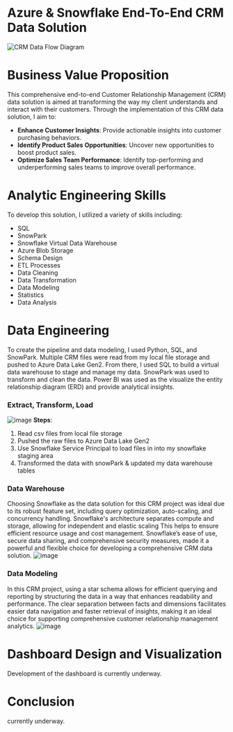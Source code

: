 # Azure & Snowflake End-To-End CRM Data Solution
![CRM Data Flow Diagram](https://github.com/ConatusForever/Python-Data-Projects/blob/main/Data%20Engineering/CRM/azure-data-warehouse-vs-snowflake.jpg?raw=true)

# Business Value Proposition
This comprehensive end-to-end Customer Relationship Management (CRM) data solution is aimed at transforming the way my client understands and interact with their customers.
Through the implementation of this CRM data solution, I aim to:
* **Enhance Customer Insights**: Provide actionable insights into customer purchasing behaviors.
* **Identify Product Sales Opportunities**: Uncover new opportunities to boost product sales.
* **Optimize Sales Team Performance**: Identify top-performing and underperforming sales teams to improve overall performance.

# Analytic Engineering Skills
To develop this solution, I utilized a variety of skills including:
* SQL
* SnowPark
* Snowflake Virtual Data Warehouse
* Azure Blob Storage
* Schema Design
* ETL Processes
* Data Cleaning
* Data Transformation
* Data Modeling
* Statistics
* Data Analysis

# Data Engineering
To create the pipeline and data modeling, I used Python, SQL, and SnowPark. Multiple CRM files were read from my local file storage and pushed to Azure Data Lake Gen2. From there, I used SQL to build a virtual data warehouse to stage and manage my data. SnowPark was used to transform and clean the data. Power BI was used as the visualize the entity relationship diagram (ERD) and provide analytical insights.

### Extract, Transform, Load
![image](https://github.com/ConatusForever/Python-Data-Projects/blob/main/Data%20Engineering/CRM/CRMDataFlowDiagram.png?raw=true)
**Steps**:
1. Read csv files from local file storage
2. Pushed the raw files to Azure Data Lake Gen2
3. Use Snowflake Service Principal to load files in into my snowflake staging area
4. Transformed the data with snowPark & updated my data warehouse tables

### Data Warehouse
Choosing Snowflake as the data solution for this CRM project was ideal due to its robust feature set, including query optimization, auto-scaling, and concurrency handling. Snowflake's architecture separates compute and storage, allowing for independent and elastic scaling This helps to ensure efficient resource usage and cost management. Snowflake’s ease of use, secure data sharing, and comprehensive security measures, made it a powerful and flexible choice for developing a comprehensive CRM data solution.
![image](https://github.com/ConatusForever/Python-Data-Projects/blob/main/Data%20Engineering/CRM/CRMDB.png?raw=true)


### Data Modeling
 In this CRM project, using a star schema allows for efficient querying and reporting by structuring the data in a way that enhances readability and performance. The clear separation between facts and dimensions facilitates easier data navigation and faster retrieval of insights, making it an ideal choice for supporting comprehensive customer relationship management analytics.
![image](https://github.com/ConatusForever/Python-Data-Projects/blob/main/Data%20Engineering/CRM/CRMDataModel.png?raw=true)

# Dashboard Design and Visualization
Development of the dashboard is currently underway.

# Conclusion
currently underway.

